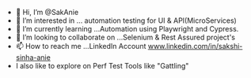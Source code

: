- 👋 Hi, I’m @SakAnie
- 👀 I’m interested in ... automation testing for UI & API(MicroServices)
- 🌱 I’m currently learning ...Automation using Playwright and Cypress.
- 💞️ I’m looking to collaborate on ...Selenium & Rest Assured project's
- 📫 How to reach me ...LinkedIn Account www.linkedin.com/in/sakshi-sinha-anie
- I also like to explore on Perf Test Tools like "Gattling"

<!---
SakAnie/SakAnie is a ✨ special ✨ repository because its `README.md` (this file) appears on your GitHub profile.
You can click the Preview link to take a look at your changes.
--->
